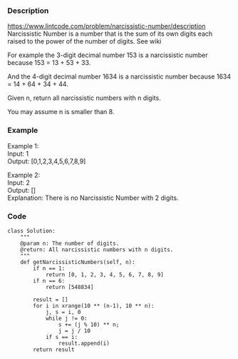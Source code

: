 ### Description
https://www.lintcode.com/problem/narcissistic-number/description
Narcissistic Number is a number that is the sum of its own digits each raised to the power of the number of digits. See wiki

For example the 3-digit decimal number 153 is a narcissistic number because 153 = 13 + 53 + 33.

And the 4-digit decimal number 1634 is a narcissistic number because 1634 = 14 + 64 + 34 + 44.

Given n, return all narcissistic numbers with n digits.

You may assume n is smaller than 8.

### Example
Example 1:\
Input: 1\
Output: [0,1,2,3,4,5,6,7,8,9]

Example 2:\
Input:  2\
Output: []\
Explanation: There is no Narcissistic Number with 2 digits.

### Code
```
class Solution:
    """
    @param n: The number of digits. 
    @return: All narcissistic numbers with n digits.
    """
    def getNarcissisticNumbers(self, n):
        if n == 1:
            return [0, 1, 2, 3, 4, 5, 6, 7, 8, 9]
        if n == 6:
            return [548834]

        result = []
        for i in xrange(10 ** (n-1), 10 ** n):
            j, s = i, 0
            while j != 0:
                s += (j % 10) ** n;
                j = j / 10
            if s == i:
                result.append(i)
        return result
```

